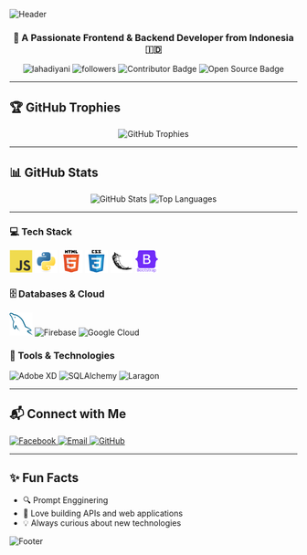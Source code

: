![Header](https://capsule-render.vercel.app/api?type=waving&color=0:4CAF50,100:81C784&height=200&section=header&text=Lahadiyani%20GitHub%20Profile&fontSize=40&fontColor=ffffff&animation=fadeIn)

<h3 align="center">🚀 A Passionate Frontend & Backend Developer from Indonesia 🇮🇩</h3>

<p align="center">
  <img src="https://komarev.com/ghpvc/?username=lahadiyani&label=Profile%20views&color=0e75b6&style=flat" alt="lahadiyani" />
  <img src="https://img.shields.io/github/followers/lahadiyani?label=Followers&style=social" alt="followers" />
  <img src="https://img.shields.io/badge/Contributor-Active-green?style=flat&logo=github" alt="Contributor Badge" />
  <img src="https://img.shields.io/badge/Open%20Source-Lover-blue?style=flat&logo=github" alt="Open Source Badge" />
</p>

---

## 🏆 GitHub Trophies

<p align="center">
  <img src="https://github-profile-trophy.vercel.app/?username=lahadiyani&theme=onedark&no-frame=true&no-bg=true&margin-w=4" alt="GitHub Trophies" />
</p>

---

## 📊 GitHub Stats

<p align="center">
  <img src="https://github-readme-stats.vercel.app/api?username=lahadiyani&show_icons=true&theme=react&hide_border=true&count_private=true" alt="GitHub Stats" />
  <img src="https://github-readme-stats.vercel.app/api/top-langs/?username=lahadiyani&theme=react&hide_border=true&layout=compact&langs_count=10" alt="Top Languages" />
</p>

---

### 💻 Tech Stack
<p>
  <img src="https://raw.githubusercontent.com/devicons/devicon/master/icons/javascript/javascript-original.svg" alt="JavaScript" width="40" height="40"/>
  <img src="https://raw.githubusercontent.com/devicons/devicon/master/icons/python/python-original.svg" alt="Python" width="40" height="40"/>
  <img src="https://raw.githubusercontent.com/devicons/devicon/master/icons/html5/html5-original-wordmark.svg" alt="HTML5" width="40" height="40"/>
  <img src="https://raw.githubusercontent.com/devicons/devicon/master/icons/css3/css3-original-wordmark.svg" alt="CSS3" width="40" height="40"/>
  <img src="https://raw.githubusercontent.com/devicons/devicon/master/icons/flask/flask-original.svg" alt="Flask" width="40" height="40"/>
  <img src="https://raw.githubusercontent.com/devicons/devicon/master/icons/bootstrap/bootstrap-plain-wordmark.svg" alt="Bootstrap" width="40" height="40"/>
</p>

### 🗄️ Databases & Cloud
<p>
  <img src="https://github.com/devicons/devicon/blob/master/icons/mysql/mysql-original.svg" alt="MySql" width="40" height="40"/>
  <img src="https://www.vectorlogo.zone/logos/firebase/firebase-icon.svg" alt="Firebase" width="40" height="40"/>
  <img src="https://www.vectorlogo.zone/logos/google_cloud/google_cloud-icon.svg" alt="Google Cloud" width="40" height="40"/>
</p>

### 🧰 Tools & Technologies
<p>
  <img src="https://www.adobe.com/content/dam/cc/icons/Adobe_Corporate_Web_Logo.svg" alt="Adobe XD" width="40" height="40"/>
  <img src="https://img.shields.io/badge/SQLAlchemy-ff5733?style=flat&logo=sqlalchemy&logoColor=white" alt="SQLAlchemy" width="40" height="40"/>
  <img src="https://img.shields.io/badge/Laragon-007ACC?style=flat&logo=laragon&logoColor=white" alt="Laragon" width="40" height="40"/>
</p>

---

## 📬 Connect with Me

<p align="left">
  <a href="https://web.facebook.com/profile.php?id=100078252237871" target="_blank">
    <img src="https://img.shields.io/badge/Facebook-1877F2?style=flat&logo=facebook&logoColor=white" alt="Facebook" />
  </a>
  <a href="mailto:lahadiyani@example.com">
    <img src="https://img.shields.io/badge/Email-D14836?style=flat&logo=gmail&logoColor=white" alt="Email" />
  </a>
  <a href="https://github.com/lahadiyani" target="_blank">
    <img src="https://img.shields.io/badge/GitHub-181717?style=flat&logo=github&logoColor=white" alt="GitHub" />
  </a>
</p>

---

## ✨ Fun Facts

- 🔍 Prompt Engginering
- 🚀 Love building APIs and web applications
- 💡 Always curious about new technologies

![Footer](https://capsule-render.vercel.app/api?section=footer&type=waving&color=0:4CAF50,100:81C784&height=100)

